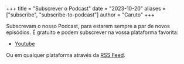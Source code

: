 +++
title = "Subscrever o Podcast"
date = "2023-10-20"
aliases = ["subscribe", "subscribe-to-podcast"]
author = "Caruto"
+++

Subscrevam o nosso Podcast, para estarem sempre a par de novos episódios.
É gratuito e podem subscrever na vossa plataforma favorita:

- [Youtube](https://www.youtube.com/channel/UC6rdfU6gstSNg6mrr9Weujw)

Ou em qualquer plataforma através da [RSS Feed](../feed/podcast/index.xml).
